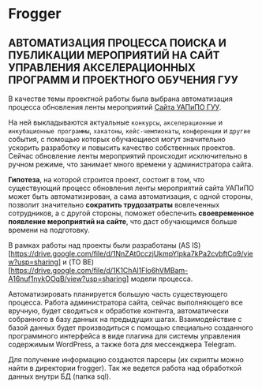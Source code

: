 # Frogger

## АВТОМАТИЗАЦИЯ ПРОЦЕССА ПОИСКА И ПУБЛИКАЦИИ МЕРОПРИЯТИЙ НА САЙТ УПРАВЛЕНИЯ АКСЕЛЕРАЦИОННЫХ ПРОГРАММ И ПРОЕКТНОГО ОБУЧЕНИЯ ГУУ

В качестве темы проектной работы была выбрана автоматизация процесса обновления ленты мероприятий [Сайта УАПиПО ГУУ](http://pmo.guu.ru/all-events/).

На ней выкладываются актуальные `конкурсы`, `акселерационные` и `инкубационные программы`, `хакатоны`, `кейс-чемпионаты`, `конференции` и `другие` события, с помощью которых обучающиеся могут значительно ускорить разработку и повысить качество собственных проектов. Сейчас обновление ленты мероприятий происходит исключительно в ручном режиме, что занимает много времени у администратора сайта.

**Гипотеза**, на которой строится проект, состоит в том, что существующий процесс обновления ленты мероприятий сайта УАПиПО может быть автоматизирован, а сама автоматизация, с одной стороны, позволит значительно **сократить трудозатраты** вовлеченных сотрудников, а с другой стороны, поможет обеспечить **своевременное появление мероприятий на сайте**, что даст обучающимся больше времени на подготовку.

В рамках работы над проекты были разработаны (AS IS)[https://drive.google.com/file/d/1NnZAt0cczjUkmpYIpka7kPa2cvbftCo9/view?usp=sharing] и (TO BE)[https://drive.google.com/file/d/1K1ChAl1Flo6hVMBam-A16nuf1nykOOqB/view?usp=sharing] модели процесса.

Автоматизировать планируется большую часть существующего процесса. Работа администратора сайта, сейчас выполняющего все вручную, будет сводиться к обработке контента, автоматически собранного в базу данных на предыдущих шагах. Взаимодействие с базой данных будет производиться с помощью специально созданного программного интерфейса в виде плагина для системы управления содержимым WordPress, а также бота для мессенджера Telegram.

Для получение информацию создаются парсеры (их скрипты можно найти в директории frogger). Так же ведется работа над обработкой данных внутри БД (папка sql).